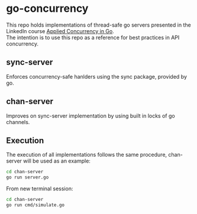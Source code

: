 # go-concurrency

This repo holds implementations of thread-safe go servers presented in the LinkedIn course [Applied Concurrency in Go](https://www.linkedin.com/learning/applied-concurrency-in-go). \
The intention is to use this repo as a reference for best practices in API concurrency.
## sync-server
Enforces concurrency-safe hanlders using the sync package, provided by go.
## chan-server
Improves on sync-server implementation by using built in locks of go channels.
## Execution
The execution of all implementations follows the same procedure, chan-server will be used as an example:
```bash
cd chan-server
go run server.go
```
From new terminal session:
```bash
cd chan-server
go run cmd/simulate.go
```


